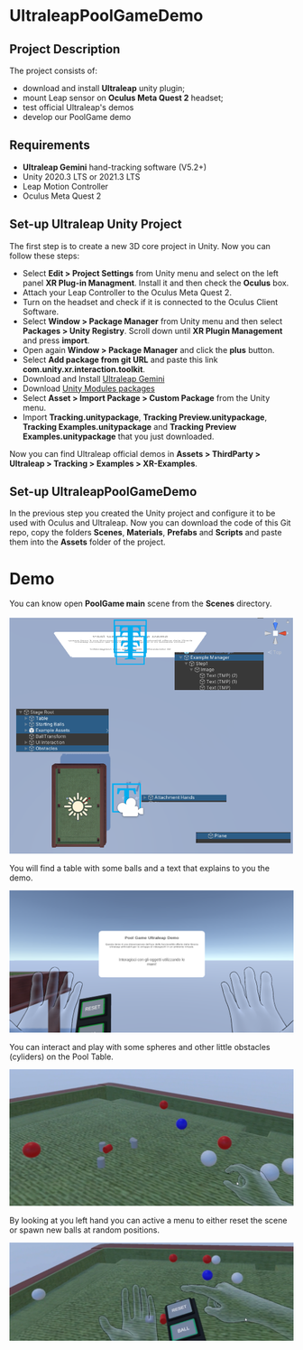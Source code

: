 # UltraleapPoolGameDemo
## Project Description
The project consists of:
- download and install **Ultraleap** unity plugin;
- mount Leap sensor on **Oculus Meta Quest 2** headset;
- test official Ultraleap's demos
- develop our PoolGame demo

## Requirements
- **Ultraleap Gemini** hand-tracking software (V5.2+)
- Unity 2020.3 LTS or 2021.3 LTS
- Leap Motion Controller
- Oculus Meta Quest 2

## Set-up Ultraleap Unity Project 
The first step is to create a new 3D core project in Unity. Now you can follow these steps:
- Select **Edit > Project Settings** from Unity menu and select on the left panel **XR Plug-in Managment**. Install it and then check the **Oculus** box.
- Attach your Leap Controller to the Oculus Meta Quest 2.
- Turn on the headset and check if it is connected to the Oculus Client Software.
- Select **Window > Package Manager** from Unity menu and then select **Packages > Unity Registry**. Scroll down until **XR Plugin Management** and press **import**.
- Open again **Window > Package Manager** and click the **plus** button.
- Select **Add package from git URL** and paste this link **com.unity.xr.interaction.toolkit**.
- Download and Install [Ultraleap Gemini](https://developer.leapmotion.com/tracking-software-download)
- Download [Unity Modules packages](https://github.com/ultraleap/UnityPlugin/releases/)
- Select **Asset > Import Package > Custom Package** from the Unity menu.
- Import **Tracking.unitypackage**, **Tracking Preview.unitypackage**, **Tracking Examples.unitypackage** and **Tracking Preview Examples.unitypackage** that you just downloaded.

Now you can find Ultraleap official demos in **Assets > ThirdParty > Ultraleap > Tracking > Examples > XR-Examples**.

## Set-up UltraleapPoolGameDemo
In the previous step you created the Unity project and configure it to be used with Oculus and Ultraleap. Now you can download the code of this Git repo, copy the folders **Scenes**, **Materials**, **Prefabs** and **Scripts** and paste them into the **Assets** folder of the project.

# Demo
You can know open **PoolGame main** scene from the **Scenes** directory.

![Scene](images/20scene.png)

You will find a table with some balls and a text that explains to you the demo.

![Scene](images/20game.png)

You can interact and play with some spheres and other little obstacles (cyliders) on the Pool Table. 

![Scene](images/20action.png)

By looking at you left hand you can active a menu to either reset the scene or spawn new balls at random positions.

![Scene](images/20action1.png)

